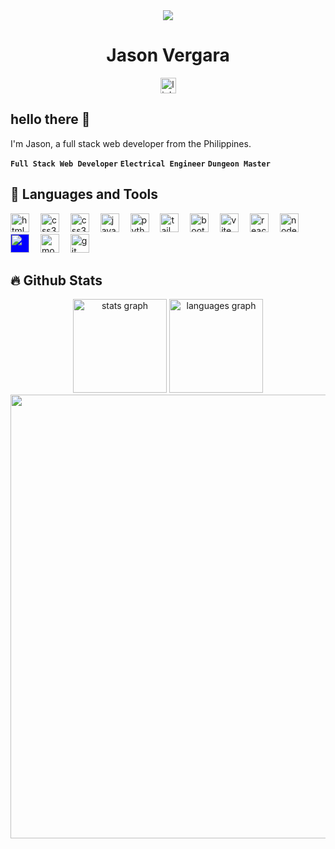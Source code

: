 <div align="center">
  <img src="https://i.imgur.com/uCOa8Hy.png" />
</div>

<h1 align="center">Jason Vergara</h1>

<div align="center">
  <a href="https://linkedin.com/in/edilberto-jr-vergara-188730310"><img src="https://img.shields.io/static/v1?message=LinkedIn&logo=linkedin&label=&color=0077B5&logoColor=white&labelColor=&style=for-the-badge" height="25" alt="linkedin logo"  /></a>          
</div>

## hello there 👋

I'm Jason, a full stack web developer from the Philippines.

**`Full Stack Web Developer`** **`Electrical Engineer`** **`Dungeon Master`**

## :toolbox: Languages and Tools

<div align="left">
  <img width="30px" src="https://cdn.jsdelivr.net/gh/devicons/devicon@latest/icons/html5/html5-original.svg" alt="html5 logo" />
  <img width="10" />
  <img width="30px" src="https://cdn.jsdelivr.net/gh/devicons/devicon@latest/icons/css3/css3-original.svg" alt="css3 logo" />
  <img width="10" />
  <img width="30px" src="https://cdn.jsdelivr.net/gh/devicons/devicon@latest/icons/javascript/javascript-original.svg" alt="css3 logo" />
  <img width="10" />
  <img width="30px" src="https://cdn.jsdelivr.net/gh/devicons/devicon@latest/icons/java/java-original.svg" alt="java logo" />
  <img width="10" />
  <img width="30px" src="https://cdn.jsdelivr.net/gh/devicons/devicon@latest/icons/python/python-original.svg" alt="python logo" />
  <img width="10" />
  <img width="30px" src="https://cdn.jsdelivr.net/gh/devicons/devicon@latest/icons/tailwindcss/tailwindcss-original.svg" alt="tailwindcss logo" />
  <img width="10" />
  <img width="30px" src="https://cdn.jsdelivr.net/gh/devicons/devicon@latest/icons/bootstrap/bootstrap-original.svg" alt="bootstrap logo" />
  <img width="10" />
  <img width="30px" src="https://cdn.jsdelivr.net/gh/devicons/devicon@latest/icons/vitejs/vitejs-original.svg" alt="vite js logo" />
  <img width="10" />
  <img width="30px" src="https://cdn.jsdelivr.net/gh/devicons/devicon@latest/icons/react/react-original.svg" alt="react js logo" />
  <img width="10" />
  <img width="30px" src="https://cdn.jsdelivr.net/gh/devicons/devicon@latest/icons/nodejs/nodejs-original.svg" alt="node js logo" />
  <img width="10" />
  <img width="30px" style="background-color:blue;font-size:46px;" src="https://cdn.jsdelivr.net/gh/devicons/devicon@latest/icons/express/express-original.svg" alt="express js logo" />
  <img width="10" />
  <img width="30px" src="https://cdn.jsdelivr.net/gh/devicons/devicon@latest/icons/mongodb/mongodb-original.svg" alt="mongodb logo" />
  <img width="10" />
  <img width="30px" src="https://cdn.jsdelivr.net/gh/devicons/devicon@latest/icons/git/git-original.svg" alt="git logo" />
</div>

## :fire: Github Stats

<div align="center">
  <img src="https://github-readme-stats.vercel.app/api?username=jasonravager&hide_title=false&hide_rank=false&show_icons=true&include_all_commits=true&count_private=true&disable_animations=false&theme=great-gatsby&locale=en&hide_border=true" height="150" alt="stats graph"  />
  <img src="https://github-readme-stats.vercel.app/api/top-langs?username=jasonravager&locale=en&hide_title=false&layout=compact&card_width=320&langs_count=5&theme=great-gatsby&hide_border=true" height="150" alt="languages graph"  />
</div>
<div align="center">
  <img src="https://github-readme-streak-stats.herokuapp.com/?user=jasonravager&theme=great-gatsby&hide_border=true" width="710" />
</div>
